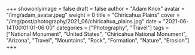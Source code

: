 +++
showonlyimage = false
draft = false
author = "Adam Knox"
avatar = "/img/adam_avatar.jpeg"
weight = 0
title = "Chiricahua Plains"
cover = "/img/post/photography/2021_06/chiricahua_plains.jpg"
date = "2021-06-14T00:01:01-06:00"
categories = ["Photography", "Travel"]
tags = ["National Monument", "United States", "Chiricahua National Monument", "Arizona", "Travel", "Mountains", "Rock", "Formation", "Nature", "Erosion"]
+++
<!--more-->
